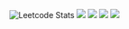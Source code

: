 
![Leetcode Stats](https://leetcard.jacoblin.cool/gitvanya34)
![](https://github-profile-summary-cards.vercel.app/api/cards/repos-per-language?username=gitvanya34&theme=dark)
![](https://github-profile-summary-cards.vercel.app/api/cards/profile-details?username=gitvanya34&theme=dark)
![](https://github-profile-summary-cards.vercel.app/api/cards/most-commit-language?username=gitvanya34&theme=dark)
![](https://github-profile-summary-cards.vercel.app/api/cards/stats?username=gitvanya34&theme=dark)

<!--
**gitvanya34/gitvanya34** is a ✨ _special_ ✨ repository because its `README.md` (this file) appears on your GitHub profile.

Here are some ideas to get you started:

- 🔭 I’m currently working on ...
- 🌱 I’m currently learning ...
- 👯 I’m looking to collaborate on ...
- 🤔 I’m looking for help with ...
- 💬 Ask me about ...
- 📫 How to reach me: ...
- 😄 Pronouns: ...
- ⚡ Fun fact: ...
-->
